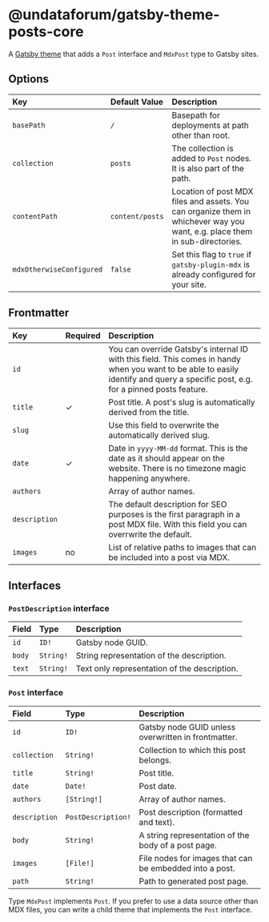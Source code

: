 # @undataforum/gatsby-theme-posts-core

A [Gatsby theme](https://www.gatsbyjs.org/docs/themes/) that adds a `Post`
interface and `MdxPost` type to Gatsby sites.

## Options

| Key                      | Default Value   | Description                                                                                                                 |
| :----------------------- | :-------------- | :-------------------------------------------------------------------------------------------------------------------------- |
| `basePath`               | `/`             | Basepath for deployments at path other than root.                                                                           |
| `collection`             | `posts`         | The collection is added to `Post` nodes. It is also part of the path.                                                       |
| `contentPath`            | `content/posts` | Location of post MDX files and assets. You can organize them in whichever way you want, e.g. place them in sub-directories. |
| `mdxOtherwiseConfigured` | `false`         | Set this flag to `true` if `gatsby-plugin-mdx` is already configured for your site.                                         |

## Frontmatter

| Key           | Required | Description                                                                                                                                                                        |
| :------------ | :------- | :--------------------------------------------------------------------------------------------------------------------------------------------------------------------------------- |
| `id`          |          | You can override Gatsby's internal ID with this field. This comes in handy when you want to be able to easily identify and query a specific post, e.g. for a pinned posts feature. |
| `title`       | ✓        | Post title. A post's slug is automatically derived from the title.                                                                                                                 |
| `slug`        |          | Use this field to overwrite the automatically derived slug.                                                                                                                        |
| `date`        | ✓        | Date in `yyyy-MM-dd` format. This is the date as it should appear on the website. There is no timezone magic happening anywhere.                                                   |
| `authors`     |          | Array of author names.                                                                                                                                                             |
| `description` |          | The default description for SEO purposes is the first paragraph in a post MDX file. With this field you can overrwrite the default.                                                |
| `images`      | no       | List of relative paths to images that can be included into a post via MDX.                                                                                                         |

## Interfaces

### `PostDescription` interface

| Field  | Type      | Description                                  |
| :----- | :-------- | :------------------------------------------- |
| `id`   | `ID!`     | Gatsby node GUID.                            |
| `body` | `String!` | String representation of the description.    |
| `text` | `String!` | Text only representation of the description. |

### `Post` interface

| Field         | Type               | Description                                             |
| :------------ | :----------------- | :------------------------------------------------------ |
| `id`          | `ID!`              | Gatsby node GUID unless overwritten in frontmatter.     |
| `collection`  | `String!`          | Collection to which this post belongs.                  |
| `title`       | `String!`          | Post title.                                             |
| `date`        | `Date!`            | Post date.                                              |
| `authors`     | `[String!]`        | Array of author names.                                  |
| `description` | `PostDescription!` | Post description (formatted and text).                  |
| `body`        | `String!`          | A string representation of the body of a post page.     |
| `images`      | `[File!]`          | File nodes for images that can be embedded into a post. |
| `path`        | `String!`          | Path to generated post page.                            |

Type `MdxPost` implements `Post`. If you prefer to use a data source other than
MDX files, you can write a child theme that implements the `Post` interface.
